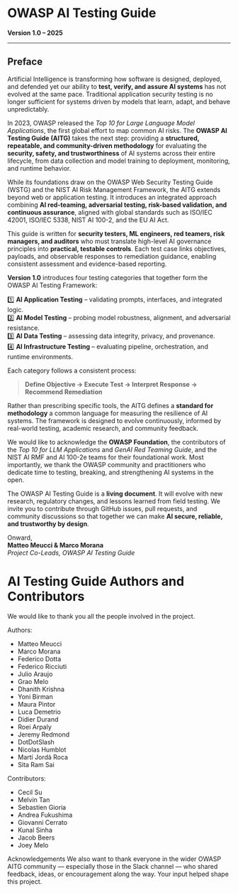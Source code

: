 
# OWASP AI Testing Guide 
**Version 1.0 – 2025**

---

## Preface  

Artificial Intelligence is transforming how software is designed, deployed, and defended yet our ability to **test, verify, and assure AI systems** has not evolved at the same pace. Traditional application security testing is no longer sufficient for systems driven by models that learn, adapt, and behave unpredictably.  

In 2023, OWASP released the *Top 10 for Large Language Model Applications*, the first global effort to map common AI risks. The **OWASP AI Testing Guide (AITG)** takes the next step: providing a **structured, repeatable, and community-driven methodology** for evaluating the **security, safety, and trustworthiness** of AI systems across their entire lifecycle, from data collection and model training to deployment, monitoring, and runtime behavior.  

While its foundations draw on the OWASP Web Security Testing Guide (WSTG) and the NIST AI Risk Management Framework, the AITG extends beyond web or application testing. It introduces an integrated approach combining **AI red-teaming, adversarial testing, risk-based validation, and continuous assurance**, aligned with global standards such as ISO/IEC 42001, ISO/IEC 5338, NIST AI 100-2, and the EU AI Act.  

This guide is written for **security testers, ML engineers, red teamers, risk managers, and auditors** who must translate high-level AI governance principles into **practical, testable controls**. Each test case links objectives, payloads, and observable responses to remediation guidance, enabling consistent assessment and evidence-based reporting.  

**Version 1.0** introduces four testing categories that together form the OWASP AI Testing Framework:  

1️⃣ **AI Application Testing** – validating prompts, interfaces, and integrated logic.  
2️⃣ **AI Model Testing** – probing model robustness, alignment, and adversarial resistance.  
3️⃣ **AI Data Testing** – assessing data integrity, privacy, and provenance.  
4️⃣ **AI Infrastructure Testing** – evaluating pipeline, orchestration, and runtime environments.  

Each category follows a consistent process:  

> **Define Objective → Execute Test → Interpret Response → Recommend Remediation**

Rather than prescribing specific tools, the AITG defines a **standard for methodology** a common language for measuring the resilience of AI systems. The framework is designed to evolve continuously, informed by real-world testing, academic research, and community feedback.  

We would like to acknowledge the **OWASP Foundation**, the contributors of the *Top 10 for LLM Applications* and *GenAI Red Teaming Guide*, and the NIST AI RMF and AI 100-2e teams for their foundational work. Most importantly, we thank the OWASP community and practitioners who dedicate time to testing, breaking, and strengthening AI systems in the open.  

The OWASP AI Testing Guide is a **living document**. It will evolve with new research, regulatory changes, and lessons learned from field testing. We invite you to contribute through GitHub issues, pull requests, and community discussions so that together we can make **AI secure, reliable, and trustworthy by design**.  

Onward,  
**Matteo Meucci & Marco Morana**  
*Project Co-Leads, OWASP AI Testing Guide*  


# AI Testing Guide Authors and Contributors 

We would like to thank you all the people involved in the project.

Authors:
- Matteo Meucci
- Marco Morana
- Federico Dotta
- Federico Ricciuti
- Julio Araujo
- Grao Melo
- Dhanith Krishna
- Yoni Birman
- Maura Pintor
- Luca Demetrio
- Didier Durand
- Roei Arpaly
- Jeremy Redmond
- DotDotSlash
- Nicolas Humblot
- Martí Jordà Roca
- Sita Ram Sai

Contributors:
- Cecil Su 
- Melvin Tan 
- Sebastien Gioria 
- Andrea Fukushima
- Giovanni Cerrato 
- Kunal Sinha 
- Jacob Beers
- Joey Melo

Acknowledgements
We also want to thank everyone in the wider OWASP AITG community — especially those in the Slack channel — who shared feedback, ideas, or encouragement along the way. Your input helped shape this project.
